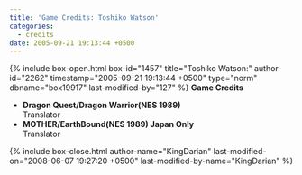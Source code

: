 ```yaml
---
title: 'Game Credits: Toshiko Watson'
categories:
  - credits
date: 2005-09-21 19:13:44 +0500
---
```

{% include box-open.html box-id="1457" title="Toshiko Watson:" author-id="2262" timestamp="2005-09-21 19:13:44 +0500" type="norm" dbname="box19917" last-modified-by="127" %}
<b>Game Credits</b>
 <UL>
    <LI><b>Dragon Quest/Dragon Warrior(NES 1989)</b><BR />
    Translator</LI>
    <LI><b>MOTHER/EarthBound(NES 1989) Japan Only</b><BR />
    Translator</LI>
 </UL>
{% include box-close.html author-name="KingDarian" last-modified-on="2008-06-07 19:27:20 +0500" last-modified-by-name="KingDarian" %}
